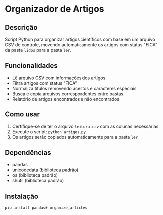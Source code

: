 # Organizador de Artigos

## Descrição
Script Python para organizar artigos científicos com base em um arquivo CSV de controle, movendo automaticamente os artigos com status "FICA" da pasta `lidos` para a pasta `ler`.

## Funcionalidades
- Lê arquivo CSV com informações dos artigos
- Filtra artigos com status "FICA"
- Normaliza títulos removendo acentos e caracteres especiais
- Busca e copia arquivos correspondentes entre pastas
- Relatório de artigos encontrados e não encontrados


## Como usar
1. Certifique-se de ter o arquivo `leitura.csv` com as colunas necessárias
2. Execute o script: `python artigos.py`
3. Os artigos serão copiados automaticamente para a pasta `ler`

## Dependências
- pandas
- unicodedata (biblioteca padrão)
- os (biblioteca padrão)
- shutil (biblioteca padrão)

## Instalação
```bash
pip install pandas# organize_articles

